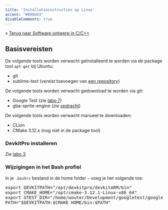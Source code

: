 ```yaml
---
title: 'Installatieinstructies op Linux'
accent: "#008eb3"
disableComments: true
---
```


&laquo;&nbsp;[Terug naar Software ontwerp in C/C++](/teaching/cpp)<br/>

## Basisvereisten

De volgende tools worden verwacht geïnstalleerd te worden via de package tool `apt-get` bij Ubuntu:

* git
* sublime-text (vereist toevoegen van [een repository](https://www.sublimetext.com/docs/3/linux_repositories.html))

De volgende tools worden verwacht gedownload te worden via git:

* Google Test (zie [labo 7](/teaching/cpp/labo-7))
* gba-sprite-engine (zie [opdracht](/teaching/cpp/project))

De volgende tools worden verwacht manueel te downloaden:

* CLion
* CMake 3.12.x (nog niet in de package tool)

### DevkitPro installeren

Zie [labo 3](/teaching/cpp/labo-3)

### Wijzigingen in het Bash profiel

In je `.bashrc` bestand in de home folder `~` voeg je het volgende toe:

<pre>
export DEVKITPATH="/opt/devkitpro/devkitARM/bin"
export CMAKE_HOME="/opt/cmake-3.12.1-Linux-x86_64"
export GTEST_DIR="/home/wouter/Development/googletest/googletest"
PATH="$DEVKITPATH:$CMAKE_HOME/bin:$PATH"
</pre>

